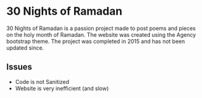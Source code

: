 # 30 Nights of Ramadan
30 Nights of Ramadan is a passion project made to post poems and pieces on the holy month of Ramadan. The website was created using the Agency bootstrap theme. The project was completed in 2015 and has not been updated since.

## Issues
- Code is not Sanitized
- Website is very inefficient (and slow)
